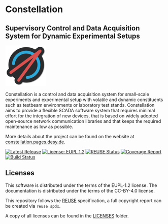 <!--
SPDX-FileCopyrightText: 2023 DESY and the Constellation authors
SPDX-License-Identifier: CC-BY-4.0
-->

# Constellation

## Supervisory Control and Data Acquisition System for Dynamic Experimental Setups

[![Logo](docs/logo_small.png)](https://constellation.pages.desy.de/)

Constellation is a control and data acquisition system for small-scale experiments and experimental setup with volatile and dynamic constituents such as testbeam environments or laboratory test stands. Constellation aims to provide a flexible SCADA software system that requires minimal effort for the integration of new devices, that is based on widely adopted open-source network communication libraries and that keeps the required maintenance as low as possible.

More details about the project can be found on the website at [constellation.pages.desy.de](https://constellation.pages.desy.de/).

[![Latest Release](https://gitlab.desy.de/constellation/constellation/-/badges/release.svg)](https://gitlab.desy.de/constellation/constellation/-/releases)
[![License: EUPL 1.2](https://img.shields.io/badge/License-EUPL%201.2-blue.svg)](https://opensource.org/license/eupl-1-2/)
[![REUSE Status](https://api.reuse.software/badge/gitlab.desy.de/constellation/constellation)](https://api.reuse.software/info/gitlab.desy.de/constellation/constellation)
[![Coverage Report](https://gitlab.desy.de/constellation/constellation/badges/main/coverage.svg)](https://gitlab.desy.de/constellation/constellation/-/graphs/main/charts)
[![Build Status](https://gitlab.desy.de/constellation/constellation/badges/main/pipeline.svg)](https://gitlab.desy.de/constellation/constellation/-/commits/main)

## Licenses

This software is distributed under the terms of the EUPL-1.2 license. The documentation is distributed under the terms of the CC-BY-4.0 license.

This repository follows the [REUSE](https://reuse.software/) specification, a full copyright report can be created via `reuse spdx`.

A copy of all licenses can be found in the [LICENSES](LICENSES/) folder.
